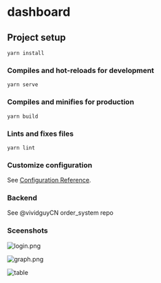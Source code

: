 # dashboard

## Project setup
```
yarn install
```

### Compiles and hot-reloads for development
```
yarn serve
```

### Compiles and minifies for production
```
yarn build
```

### Lints and fixes files

```
yarn lint
```

### Customize configuration

See [Configuration Reference](https://cli.vuejs.org/config/).

### Backend
See @vividguyCN order_system repo

### Sceenshots

![login.png](https://i.loli.net/2020/04/01/VXYt7uKqbnr3kZH.png)

![graph.png](https://i.loli.net/2020/04/02/9Ap46HGVndQNDsg.png)

![table](https://i.loli.net/2020/04/02/qHlg9K32JZm4XzE.png)
